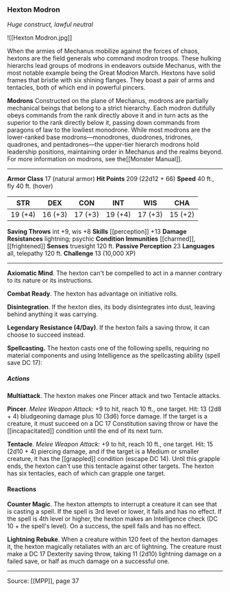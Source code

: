 ### Hexton Modron
_Huge construct, lawful neutral_

![[Hexton Modron.jpg]]

When the armies of Mechanus mobilize against the forces of chaos, hextons are the field generals who command modron troops. These hulking hierarchs lead groups of modrons in endeavors outside Mechanus, with the most notable example being the Great Modron March. Hextons have solid frames that bristle with six shining flanges. They boast a pair of arms and tentacles, both of which end in powerful pincers.


**Modrons** Constructed on the plane of Mechanus, modrons are partially mechanical beings that belong to a strict hierarchy. Each modron dutifully obeys commands from the rank directly above it and in turn acts as the superior to the rank directly below it, passing down commands from paragons of law to the lowliest monodrone. While most modrons are the lower-ranked base modrons—monodrones, duodrones, tridrones, quadrones, and pentadrones—the upper-tier hierarch modrons hold leadership positions, maintaining order in Mechanus and the realms beyond. For more information on modrons, see the[[Monster Manual]].





---

**Armor Class** 17 (natural armor)
**Hit Points** 209 (22d12 + 66)
**Speed** 40 ft., fly 40 ft. (hover)

| STR     | DEX     | CON     | INT     | WIS     | CHA     |
|---------|---------|---------|---------|---------|---------|
| 19 (+4) | 16 (+3) | 17 (+3) | 19 (+4) | 17 (+3) | 15 (+2) |

**Saving Throws** int +9, wis +8
**Skills** [[perception]] +13
**Damage Resistances** lightning; psychic
**Condition Immunities** [[charmed]], [[frightened]]
**Senses** truesight 120 ft.
**Passive Perception** 23
**Languages** all, telepathy 120 ft.
**Challenge** 13 (10,000 XP)

---

**Axiomatic Mind**. The hexton can't be compelled to act in a manner contrary to its nature or its instructions.

**Combat Ready**. The hexton has advantage on initiative rolls.

**Disintegration**. If the hexton dies, its body disintegrates into dust, leaving behind anything it was carrying.

**Legendary Resistance (4/Day)**. If the hexton fails a saving throw, it can choose to succeed instead.

**Spellcasting.** The hexton casts one of the following spells, requiring no material components and using Intelligence as the spellcasting ability (spell save DC 17):

##### Actions
**Multiattack**. The hexton makes one Pincer attack and two Tentacle attacks.

**Pincer**. _Melee Weapon Attack:_ +9 to hit, reach 10 ft., one target. Hit: 13 (2d8 + 4) bludgeoning damage plus 10 (3d6) force damage. If the target is a creature, it must succeed on a DC 17 Constitution saving throw or have the [[incapacitated]] condition until the end of its next turn.

**Tentacle**. _Melee Weapon Attack:_ +9 to hit, reach 10 ft., one target. Hit: 15 (2d10 + 4) piercing damage, and if the target is a Medium or smaller creature, it has the [[grappled]] condition (escape DC 14). Until this grapple ends, the hexton can't use this tentacle against other targets. The hexton has six tentacles, each of which can grapple one target.

#### Reactions
**Counter Magic**. The hexton attempts to interrupt a creature it can see that is casting a spell. If the spell is 3rd level or lower, it fails and has no effect. If the spell is 4th level or higher, the hexton makes an Intelligence check (DC 10 + the spell's level). On a success, the spell fails and has no effect.

**Lightning Rebuke**. When a creature within 120 feet of the hexton damages it, the hexton magically retaliates with an arc of lightning. The creature must make a DC 17 Dexterity saving throw, taking 11 (2d10) lightning damage on a failed save, or half as much damage on a successful one.


---

Source: [[MPP]], page 37